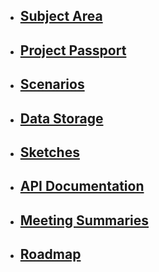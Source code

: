 * ## [Subject Area](https://schstp.github.io/OnlineDoctor/subject_area/info)

* ## [Project Passport](https://schstp.github.io/OnlineDoctor/passport/projectpassport)

* ## [Scenarios](https://schstp.github.io/OnlineDoctor/scenarios/table_of_contents)

* ## [Data Storage](https://schstp.github.io/OnlineDoctor/datastorage/table_of_contents)

* ## [Sketches](https://schstp.github.io/OnlineDoctor/sketches/table_of_contents)

* ## [API Documentation](https://schstp.github.io/OnlineDoctor/api/table_of_contents)

* ## [Meeting Summaries](https://schstp.github.io/OnlineDoctor/meeting_summaries/table_of_contents)

* ## [Roadmap](https://github.com/schstp/OnlineDoctor/tree/master/roadmap/roadmap.md)

